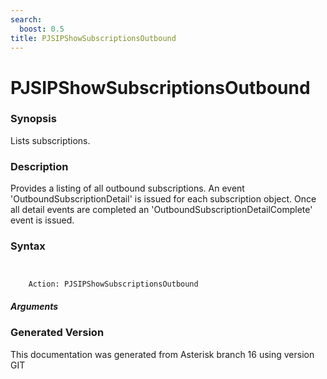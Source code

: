 ```yaml
---
search:
  boost: 0.5
title: PJSIPShowSubscriptionsOutbound
---
```


# PJSIPShowSubscriptionsOutbound

### Synopsis

Lists subscriptions.

### Description

Provides a listing of all outbound subscriptions. An event 'OutboundSubscriptionDetail' is issued for each subscription object. Once all detail events are completed an 'OutboundSubscriptionDetailComplete' event is issued.<br>


### Syntax


```


    Action: PJSIPShowSubscriptionsOutbound

```
##### Arguments


### Generated Version

This documentation was generated from Asterisk branch 16 using version GIT 